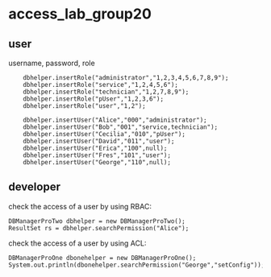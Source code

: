 # access_lab_group20
## user
username, password, role

        dbhelper.insertRole("administrator","1,2,3,4,5,6,7,8,9");
        dbhelper.insertRole("service","1,2,4,5,6");
        dbhelper.insertRole("technician","1,2,7,8,9");
        dbhelper.insertRole("pUser","1,2,3,6");
        dbhelper.insertRole("user","1,2");

        dbhelper.insertUser("Alice","000","administrator");
        dbhelper.insertUser("Bob","001","service,technician");
        dbhelper.insertUser("Cecilia","010","pUser");
        dbhelper.insertUser("David","011","user");
        dbhelper.insertUser("Erica","100",null);
        dbhelper.insertUser("Fres","101","user");
        dbhelper.insertUser("George","110",null);

## developer
check the access of a user by using RBAC:
```
DBManagerProTwo dbhelper = new DBManagerProTwo();
ResultSet rs = dbhelper.searchPermission("Alice");
```
check the access of a user by using ACL:
```
DBManagerProOne dbonehelper = new DBManagerProOne();
System.out.println(dbonehelper.searchPermission("George","setConfig"));
```
